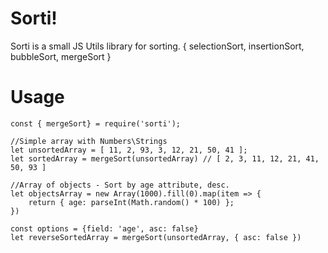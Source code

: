 # Sorti!

Sorti is a small JS Utils library for sorting.
{ selectionSort, insertionSort, bubbleSort, mergeSort }

# Usage
    const { mergeSort} = require('sorti');
    
    //Simple array with Numbers\Strings
    let unsortedArray = [ 11, 2, 93, 3, 12, 21, 50, 41 ];
    let sortedArray = mergeSort(unsortedArray) // [ 2, 3, 11, 12, 21, 41, 50, 93 ]
    
    //Array of objects - Sort by age attribute, desc.
    let objectsArray = new Array(1000).fill(0).map(item => {
        return { age: parseInt(Math.random() * 100) };
    })
    
    const options = {field: 'age', asc: false}
    let reverseSortedArray = mergeSort(unsortedArray, { asc: false })